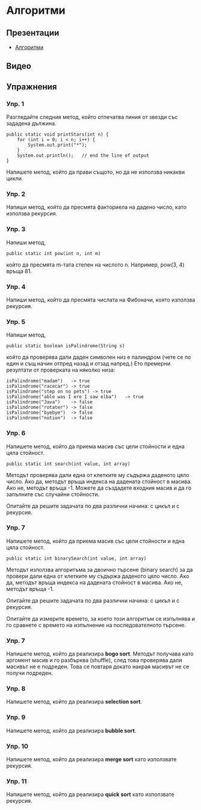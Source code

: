 # Алгоритми

## Презентации
* [Алгоритми](https://docs.google.com/presentation/d/1dmXEy40qwlX59HFWfZVeAX3LrM8GFvquCrjYyEANyVo/edit#slide=id.g65b63307f1_0_19)

## Видео

## Упражнения

### Упр. 1
Разгледайте следния метод, който отпечатва линия от звезди със зададена дължина. 
~~~
public static void printStars(int n) {
    for (int i = 0; i < n; i++) {
        System.out.print("*");
    }
    System.out.println();   // end the line of output
}
~~~
Напишете метод, който да прави същото, но да не използва никакви цикли.

### Упр. 2
Напиши метод, който да пресмята факториела на дадено число, като използва рекурсия.

### Упр. 3
Напиши метод, 
~~~
public static int pow(int n, int m)
~~~
който да пресмята m-тата степен на числото n. Например, pow(3, 4) връща 81.

### Упр. 4
Напиши метод, който да пресмята числата на Фибоначи, която използва рекурсия. 

### Упр. 5
Напиши метод,
~~~
public static boolean isPalindrome(String s)
~~~
който да проверява дали даден символен низ е палиндром (чете се по един и същ начин отпред назад и отзад напред.) Ето премерни резултати от проверката на няколко низа:
~~~
isPalindrome("madam")	-> true
isPalindrome("racecar")	-> true
isPalindrome("step on no pets")	-> true
isPalindrome("able was I ere I saw elba")	-> true 
isPalindrome("Java")	-> false
isPalindrome("rotater")	-> false
isPalindrome("byebye")	-> false
isPalindrome("notion")	-> false
~~~

### Упр. 6
Напишете метод, който да приема масив със цели стойности и една цяла стойност. 
~~~
public static int search(int value, int array)
~~~
Методът проверява дали една от клетките му съдържа даденото цяло число. Ако да, методът връща индекса на дадената стойност в масива. Ако не, методът връща -1. Можете да създадете входния масив и да го запълните със случайни стойности.

Опитайте да решите задачата по два различни начина: с цикъл и с рекурсия. 


### Упр. 7
Напишете метод, който да приема масив със цели стойности и една цяла стойност. 
~~~
public static int binarySearch(int value, int array)
~~~
Методът използва алгоритъма за двоично търсене (binary search) за да провери дали една от клетките му съдържа даденото цяло число. Ако да, методът връща индекса на дадената стойност в масива. Ако не, методът връща -1.

Опитайте да решите задачата по два различни начина: с цикъл и с рекурсия. 

Опитайте да измерите времето, за което този алгоритъм се изпълнява и го сравнете с времето на изпълнение на последователното търсене.

### Упр. 7
Напишете метод, който да реализира **bogo sort**. Методът получава като аргомент масив и го разбърква (shuffle), след това проверява дали масивът не е подреден. Това се повтаря докато накрая масивът не се получи подреден.

### Упр. 8
Напишете метод, който да реализира **selection sort**. 


### Упр. 9
Напишете метод, който да реализира **bubble sort**.


### Упр. 10
Напишете метод, който да реализира **merge sort** като използвате рекурсия.  


### Упр. 11
Напишете метод, който да реализира **quick sort** като използвате рекурсия. 